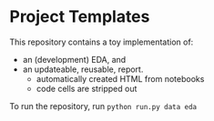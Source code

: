 # Project Templates

This repository contains a toy implementation of:
* an (development) EDA, and
* an updateable, reusable, report.
  * automatically created HTML from notebooks
  * code cells are stripped out

To run the repository, run `python run.py data eda`
